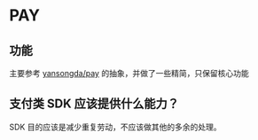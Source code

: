# PAY

## 功能

主要参考 [yansongda/pay](https://github.com/yansongda/pay) 的抽象，并做了一些精简，只保留核心功能

## 支付类 SDK 应该提供什么能力？

SDK 目的应该是减少重复劳动，不应该做其他的多余的处理。